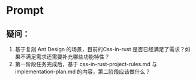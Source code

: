 
# Prompt

## 疑问：
1. 基于复刻 Ant Design 的场景，目前的Css-in-rust 是否已经满足了需求？如果不满足需求还需要补充哪些功能特性？
2. 第一阶段任务完成后，基于 css-in-rust-project-rules.md 与 implementation-plan.md 的内容，第二阶段应该做什么？
